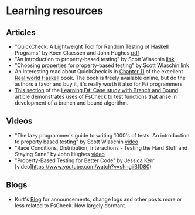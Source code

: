 # Learning resources

## Articles

* "QuickCheck: A Lightweight Tool for Random Testing of Haskell Programs" by Koen Claessen and John Hughes [pdf](http://www.eecs.northwestern.edu/~robby/courses/395-495-2009-fall/quick.pdf)
* "An introduction to property-based testing" by Scott Wlaschin [link](http://fsharpforfunandprofit.com/posts/property-based-testing/)
* "Choosing properties for property-based testing" by Scott Wlaschin [link](http://fsharpforfunandprofit.com/posts/property-based-testing-2/)
* An interesting read about QuickCheck is in [Chapter 11](http://book.realworldhaskell.org/read/testing-and-quality-assurance.html) of the excellent [Real world Haskell](http://book.realworldhaskell.org) book. The book is freely available online, but do the authors a favor and buy it, it's really worth it also for F# programmers.
* [This section](http://opcoast.com/demos/fsharp/part3.html) of the [Learning F#: Case study with Branch and Bound](http://opcoast.com/demos/fsharp/index.html) article demonstrates uses of FsCheck to test functions that arise in development of a branch and bound algorithm.

## Videos

* "The lazy programmer's guide to writing 1000's of tests: An introduction to property based testing" by Scott Wlaschin [video](https://skillsmatter.com/skillscasts/6432-the-lazy-programmers-guide-to-writing-1000s-of-tests-an-introduction-to-property-based-testing)
* "Race Conditions, Distribution, Interactions - Testing the Hard Stuff and Staying Sane" by John Hughes [video](https://vimeo.com/68383317)
* "Property-Based Testing for Better Code" by Jessica Kerr [video]https://www.youtube.com/watch?v=shngiiBfD80)

## Blogs
* Kurt's [Blog](http://fortysix-and-two.blogspot.com) for announcements, change logs and other posts more or less related to FsCheck. Now largely dormant.
